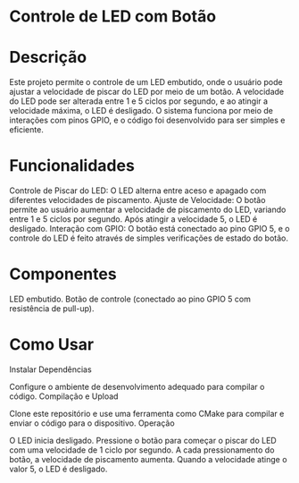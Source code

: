 # Controle de LED com Botão

# Descrição
Este projeto permite o controle de um LED embutido, onde o usuário pode ajustar a velocidade de piscar do LED por meio de um botão. A velocidade do LED pode ser alterada entre 1 e 5 ciclos por segundo, e ao atingir a velocidade máxima, o LED é desligado. O sistema funciona por meio de interações com pinos GPIO, e o código foi desenvolvido para ser simples e eficiente.

# Funcionalidades
Controle de Piscar do LED: O LED alterna entre aceso e apagado com diferentes velocidades de piscamento.
Ajuste de Velocidade: O botão permite ao usuário aumentar a velocidade de piscamento do LED, variando entre 1 e 5 ciclos por segundo. Após atingir a velocidade 5, o LED é desligado.
Interação com GPIO: O botão está conectado ao pino GPIO 5, e o controle do LED é feito através de simples verificações de estado do botão.
# Componentes
LED embutido.
Botão de controle (conectado ao pino GPIO 5 com resistência de pull-up).
# Como Usar
Instalar Dependências

Configure o ambiente de desenvolvimento adequado para compilar o código.
Compilação e Upload

Clone este repositório e use uma ferramenta como CMake para compilar e enviar o código para o dispositivo.
Operação

O LED inicia desligado.
Pressione o botão para começar o piscar do LED com uma velocidade de 1 ciclo por segundo.
A cada pressionamento do botão, a velocidade de piscamento aumenta.
Quando a velocidade atinge o valor 5, o LED é desligado.
